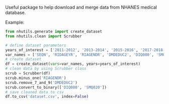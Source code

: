 Useful package to help download and merge data from NHANES medical database.

Example:

```python
from nhutils.generate import create_dataset
from nhutils.clean import Scrubber

# define dataset parameters
years_of_interest = ['2011-2012', '2013-2014', '2015-2016', '2017-2018']
var_names = ['SEQN', 'RIDAGEYR', 'RIAGENDR', 'DMDEDUC2', 'DIQ080', 'SMQ020']
# create dataset
df = create_dataset(vars=var_names, years=years_of_interest)
# clean data by using Scrubber class
scrub = Scrubber(df)
scrub.minus_one('RIAGENDR')
scrub.remove_7_and_9('DMDEDUC2')
scrub.convert_to_binary(['DIQ080', 'SMQ020'])
# save cleaned data to csv
df.to_csv('dataset.csv', index=False)
```